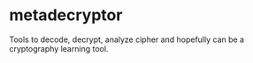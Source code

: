 # metadecryptor
Tools to decode, decrypt, analyze cipher and hopefully can be a cryptography learning tool.
